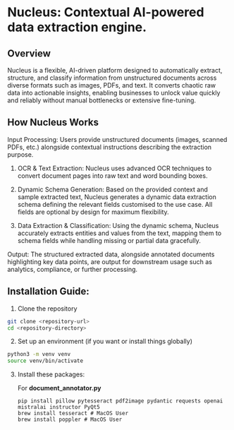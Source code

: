 # Nucleus: Contextual AI-powered data extraction engine.

## Overview
Nucleus is a flexible, AI-driven platform designed to automatically extract, structure, and classify information from unstructured documents across diverse formats such as images, PDFs, and text. It converts chaotic raw data into actionable insights, enabling businesses to unlock value quickly and reliably without manual bottlenecks or extensive fine-tuning.

## How Nucleus Works
Input Processing: Users provide unstructured documents (images, scanned PDFs, etc.) alongside contextual instructions describing the extraction purpose.

1. OCR & Text Extraction: Nucleus uses advanced OCR techniques to convert document pages into raw text and word bounding boxes.

2. Dynamic Schema Generation: Based on the provided context and sample extracted text, Nucleus generates a dynamic data extraction schema defining the relevant fields customised to the use case. All fields are optional by design for maximum flexibility.

3. Data Extraction & Classification: Using the dynamic schema, Nucleus accurately extracts entities and values from the text, mapping them to schema fields while handling missing or partial data gracefully.

Output: The structured extracted data, alongside annotated documents highlighting key data points, are output for downstream usage such as analytics, compliance, or further processing.

## Installation Guide:
1. Clone the repository
```bash
git clone <repository-url>
cd <repository-directory>
```
2. Set up an environment (if you want or install things globally)
```bash
python3 -m venv venv
source venv/bin/activate
```
3. Install these packages:  

    For **document_annotator.py**  
    ```
    pip install pillow pytesseract pdf2image pydantic requests openai mistralai instructor PyQt5
    brew install tesseract # MacOS User
    brew install poppler # MacOS User
    ```

